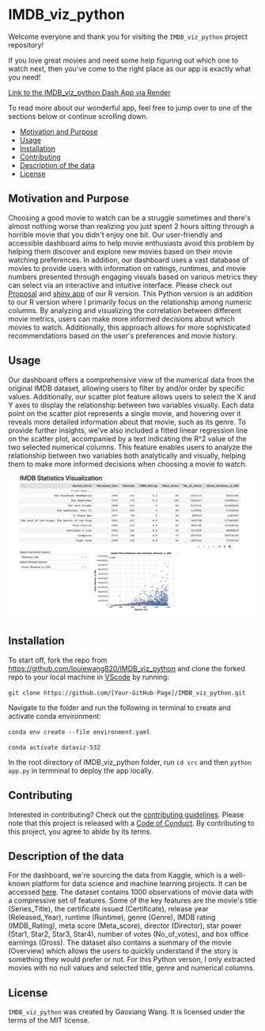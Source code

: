 # IMDB_viz_python

Welcome everyone and thank you for visiting the `IMDB_viz_python` project repository!

If you love great movies and need some help figuring out which one to watch next, then you've come to the right place as our app is exactly what you need!

[Link to the IMDB_viz_python Dash App via Render](https://imdb-viz-python.onrender.com/)

To read more about our wonderful app, feel free to jump over to one of the sections below or continue scrolling down.

- [Motivation and Purpose](#motivation-and-purpose)
- [Usage](#usage)
- [Installation](#installation)
- [Contributing](#contributing)
- [Description of the data](#description-of-the-data)
- [License](#license)


## Motivation and Purpose

Choosing a good movie to watch can be a struggle sometimes and there's almost nothing worse than realizing you just spent 2 hours sitting through a horrible movie that you didn't enjoy one bit. Our user-friendly and accessible dashboard aims to help movie enthusiasts avoid this problem by helping them discover and explore new movies based on their movie watching preferences. In addition, our dashboard uses a vast database of movies to provide users with information on ratings, runtimes, and movie numbers presented through engaging visuals based on various metrics they can select via an interactive and intuitive interface. Please check out [Proposal](https://github.com/UBC-MDS/IMDB_Viz_R/blob/main/reports/proposal.md) and [shiny app](https://arjunrk.shinyapps.io/IMDB_Viz_R/) of our R version. This Python version is an addition to our R version where I primarily focus on the relationship among numeric columns. By analyzing and visualizing the correlation between different movie metrics, users can make more informed decisions about which movies to watch. Additionally, this approach allows for more sophisticated recommendations based on the user's preferences and movie history.





## Usage
Our dashboard offers a comprehensive view of the numerical data from the original IMDB dataset, allowing users to filter by and/or order by specific values. Additionally, our scatter plot feature allows users to select the X and Y axes to display the relationship between two variables visually. Each data point on the scatter plot represents a single movie, and hovering over it reveals more detailed information about that movie, such as its genre. To provide further insights, we've also included a fitted linear regression line on the scatter plot, accompanied by a text indicating the R^2 value of the two selected numerical columns. This feature enables users to analyze the relationship between two variables both analytically and visually, helping them to make more informed decisions when choosing a movie to watch.

<img src="image/app.jpeg"/>


## Installation

To start off, fork the repo from <https://github.com/louiewang820/IMDB_viz_python> and clone the forked repo to your local machine in [VScode](https://code.visualstudio.com/) by running:

`git clone https://github.com/[Your-GitHub-Page]/IMDB_viz_python.git`

Navigate to the folder and run the following in terminal to create and activate conda environment:

`conda env create --file environment.yaml`

`conda activate dataviz-532`

In the root directory of IMDB_viz_python folder, run `cd src` and then `python app.py` in termninal to deploy the app locally.



## Contributing

Interested in contributing? Check out the [contributing guidelines](https://github.com/louiewang820/IMDB_viz_python/blob/main/CONTRIBUTING.md). Please note that this project is released with a [Code of Conduct](https://github.com/louiewang820/IMDB_viz_python/blob/main/CODE_OF_CONDUCT.md). By contributing to this project, you agree to abide by its terms.

## Description of the data

For the dashboard, we're sourcing the data from Kaggle, which is a well-known platform for data science and machine learning projects. It can be accessed [here](https://www.kaggle.com/datasets/harshitshankhdhar/imdb-dataset-of-top-1000-movies-and-tv-shows). The dataset contains 1000 observations of movie data with a compressive set of features. Some of the key features are the movie's title (Series_Title), the certificate issued (Certificate), release year (Released_Year), runtime (Runtime), genre (Genre), IMDB rating (IMDB_Rating), meta score (Meta_score), director (Director), star power (Star1, Star2, Star3, Star4), number of votes (No_of_votes), and box office earnings (Gross). The dataset also contains a summary of the movie (Overview) which allows the users to quickly understand if the story is something they would prefer or not. For this Python verson, I only extracted movies with no null values and selected title, genre and numerical columns. 


## License

`IMDB_viz_python` was created by Gaoxiang Wang. It is licensed under the terms of the MIT license.
